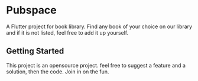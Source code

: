 # Pubspace

A Flutter project for book library. Find any book of your choice on our library and if it is not listed, feel free to add it up yourself.

## Getting Started

This project is an opensource project. feel free to suggest a feature and a solution, then the code.
Join in on the fun.
